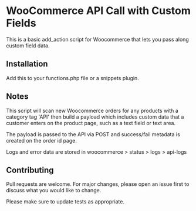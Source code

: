 # WooCommerce API Call with Custom Fields

This is a basic add_action script for Woocommerce that lets you pass along custom field data.

## Installation

Add this to your functions.php file or a snippets plugin.

## Notes

This script will scan new Woocommerce orders for any products with a category tag 'API' then build a payload which includes custom data that a customer enters on the product page, such as a text field or text area.

The payload is passed to the API via POST and success/fail metadata is created on the order id page.

Logs and error data are stored in woocommerce > status > logs > api-logs

## Contributing
Pull requests are welcome. For major changes, please open an issue first to discuss what you would like to change.

Please make sure to update tests as appropriate.
